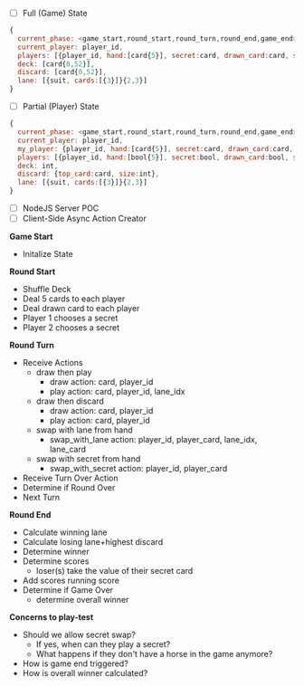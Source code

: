 - [ ] Full (Game) State
```javascript
{
  current_phase: <game_start,round_start,round_turn,round_end,game_end>,
  current_player: player_id,
  players: [{player_id, hand:[card{5}], secret:card, drawn_card:card, swap_card:card, score}{2,3}],
  deck: [card{0,52}],
  discard: [card{0,52}],
  lane: [{suit, cards:[{3}]}{2,3}]
}
```
- [ ] Partial (Player) State
```javascript
{
  current_phase: <game_start,round_start,round_turn,round_end,game_end>,
  current_player: player_id,
  my_player: {player_id, hand:[card{5}], secret:card, drawn_card:card, swap_card:card, score},
  players: [{player_id, hand:[bool{5}], secret:bool, drawn_card:bool, swap_card:bool, score}{2,3}],
  deck: int,
  discard: {top_card:card, size:int},
  lane: [{suit, cards:[{3}]}{2,3}]
}
```
- [ ] NodeJS Server POC
- [ ] Client-Side Async Action Creator

**Game Start**
* Initalize State

**Round Start**
* Shuffle Deck
* Deal 5 cards to each player
* Deal drawn card to each player
* Player 1 chooses a secret
* Player 2 chooses a secret

**Round Turn**
* Receive Actions
  * draw then play
    * draw action: card, player_id
    * play action: card, player_id, lane_idx
  * draw then discard
    * draw action: card, player_id
    * play action: card, player_id
  * swap with lane from hand
    * swap_with_lane action: player_id, player_card, lane_idx, lane_card
  * swap with secret from hand
    * swap_with_secret action: player_id, player_card
* Receive Turn Over Action
* Determine if Round Over
* Next Turn

**Round End**
* Calculate winning lane
* Calculate losing lane+highest discard
* Determine winner
* Determine scores
  * loser(s) take the value of their secret card
* Add scores running score
* Determine if Game Over
  * determine overall winner
  
**Concerns to play-test**
* Should we allow secret swap?
  * If yes, when can they play a secret?
  * What happens if they don't have a horse in the game anymore?
* How is game end triggered?
* How is overall winner calculated?

